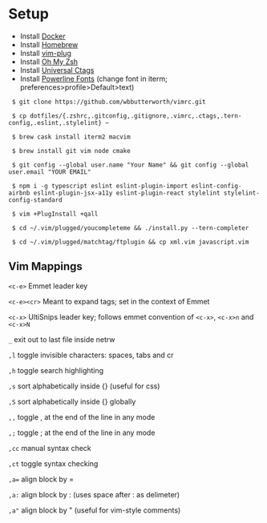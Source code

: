 # Setup

- Install [Docker](https://docs.docker.com/docker-for-mac/install)
- Install [Homebrew](https://github.com/Homebrew/brew)
- Install [vim-plug](https://github.com/junegunn/vim-plug)
- Install [Oh My Zsh](https://github.com/robbyrussell/oh-my-zsh)
- Install [Universal Ctags](https://github.com/universal-ctags/ctags)
- Install [Powerline Fonts](https://github.com/powerline/fonts) (change font in iterm; preferences>profile>Default>text)

```
 $ git clone https://github.com/wbbutterworth/vimrc.git

 $ cp dotfiles/{.zshrc,.gitconfig,.gitignore,.vimrc,.ctags,.tern-config,.eslint,.stylelint} ~

 $ brew cask install iterm2 macvim

 $ brew install git vim node cmake

 $ git config --global user.name "Your Name" && git config --global user.email "YOUR EMAIL"

 $ npm i -g typescript eslint eslint-plugin-import eslint-config-airbnb eslint-plugin-jsx-a11y eslint-plugin-react stylelint stylelint-config-standard

 $ vim +PlugInstall +qall

 $ cd ~/.vim/plugged/youcompleteme && ./install.py --tern-completer

 $ cd ~/.vim/plugged/matchtag/ftplugin && cp xml.vim javascript.vim
```

## Vim Mappings

```<c-e>``` Emmet leader key

```<c-e><cr>``` Meant to expand tags; set in the context of Emmet

```<c-x>``` UltiSnips leader key; follows emmet convention of ```<c-x>```, ```<c-x>n``` and ```<c-x>N```

```_``` exit out to last file inside netrw

```,l``` toggle invisible characters: spaces, tabs and cr  

```,h``` toggle search highlighting  

```,s``` sort alphabetically inside {} (useful for css)

```,S``` sort alphabetically inside {} globally

```,,``` toggle , at the end of the line in any mode  

```,;``` toggle ; at the end of the line in any mode  

```,cc``` manual syntax check  

```,ct``` toggle syntax checking  

```,a=``` align block by =  

```,a:``` align block by : (uses space after : as delimeter)  

```,a"``` align block by " (useful for vim-style comments)  

